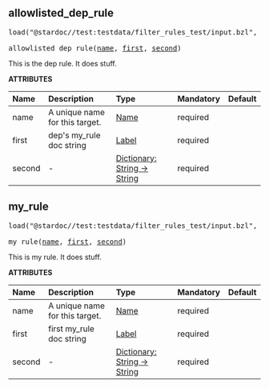 <!-- Generated with Stardoc: http://skydoc.bazel.build -->



<a id="allowlisted_dep_rule"></a>

## allowlisted_dep_rule

<pre>
load("@stardoc//test:testdata/filter_rules_test/input.bzl", "allowlisted_dep_rule")

allowlisted_dep_rule(<a href="#allowlisted_dep_rule-name">name</a>, <a href="#allowlisted_dep_rule-first">first</a>, <a href="#allowlisted_dep_rule-second">second</a>)
</pre>

This is the dep rule. It does stuff.

**ATTRIBUTES**


| Name  | Description | Type | Mandatory | Default |
| :------------- | :------------- | :------------- | :------------- | :------------- |
| <a id="allowlisted_dep_rule-name"></a>name |  A unique name for this target.   | <a href="https://bazel.build/concepts/labels#target-names">Name</a> | required |  |
| <a id="allowlisted_dep_rule-first"></a>first |  dep's my_rule doc string   | <a href="https://bazel.build/concepts/labels">Label</a> | required |  |
| <a id="allowlisted_dep_rule-second"></a>second |  -   | <a href="https://bazel.build/rules/lib/core/dict">Dictionary: String -> String</a> | required |  |


<a id="my_rule"></a>

## my_rule

<pre>
load("@stardoc//test:testdata/filter_rules_test/input.bzl", "my_rule")

my_rule(<a href="#my_rule-name">name</a>, <a href="#my_rule-first">first</a>, <a href="#my_rule-second">second</a>)
</pre>

This is my rule. It does stuff.

**ATTRIBUTES**


| Name  | Description | Type | Mandatory | Default |
| :------------- | :------------- | :------------- | :------------- | :------------- |
| <a id="my_rule-name"></a>name |  A unique name for this target.   | <a href="https://bazel.build/concepts/labels#target-names">Name</a> | required |  |
| <a id="my_rule-first"></a>first |  first my_rule doc string   | <a href="https://bazel.build/concepts/labels">Label</a> | required |  |
| <a id="my_rule-second"></a>second |  -   | <a href="https://bazel.build/rules/lib/core/dict">Dictionary: String -> String</a> | required |  |


